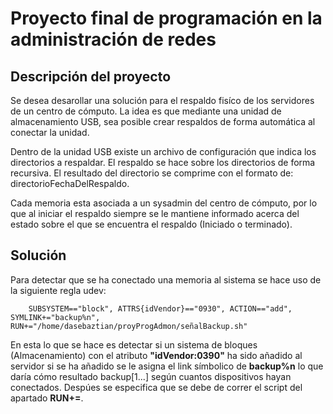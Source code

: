 # Proyecto final de programación en la administración de redes

## Descripción del proyecto

Se desea desarollar una solución para el respaldo fisíco de los servidores de un centro de cómputo. 
La idea es que mediante una unidad de almacenamiento USB, sea posible crear respaldos de forma automática al conectar la unidad.

Dentro de la unidad USB existe un archivo de configuración que indica los directorios a respaldar. 
El respaldo se hace sobre los directorios de forma recursiva. El resultado del directorio se comprime con el formato de: directorioFechaDelRespaldo.

Cada memoria esta asociada a un sysadmin del centro de cómputo, por lo que al iniciar el respaldo siempre se le mantiene informado 
acerca del estado sobre el que se encuentra el respaldo (Iniciado o terminado).



## Solución
Para detectar que se ha conectado una memoria al sistema se hace uso de la siguiente regla udev:

```udev
	SUBSYSTEM=="block", ATTRS{idVendor}=="0930", ACTION=="add", SYMLINK+="backup%n", RUN+="/home/dasebaztian/proyProgAdmon/señalBackup.sh"
```

En esta lo que se hace es detectar si un sistema de bloques (Almacenamiento) con el atributo **"idVendor:0390"** ha sido añadido al servidor si se ha
añadido se le asigna el link símbolico de **backup%n** lo que daría cómo resultado backup[1...] según cuantos dispositivos hayan conectados. Despúes se
especifica que se debe de correr el script del apartado **RUN+=**. 
